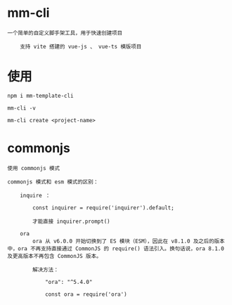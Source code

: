 # mm-cli

    一个简单的自定义脚手架工具，用于快速创建项目

        支持 vite 搭建的 vue-js 、 vue-ts 模版项目

# 使用

    npm i mm-template-cli

    mm-cli -v

    mm-cli create <project-name>

# commonjs

    使用 commonjs 模式

    commonjs 模式和 esm 模式的区别：

        inquire ：

            const inquirer = require('inquirer').default;

            才能直接 inquirer.prompt()

        ora
            ora 从 v6.0.0 开始切换到了 ES 模块（ESM），因此在 v8.1.0 及之后的版本中，ora 不再支持直接通过 CommonJS 的 require() 语法引入。换句话说，ora 8.1.0 及更高版本不再包含 CommonJS 版本。

            解决方法：

                "ora": "^5.4.0"

                const ora = require('ora')
